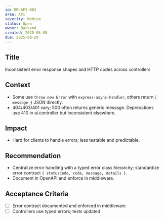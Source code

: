```yaml
---
id: ER-API-003
area: API
severity: Medium
status: Open
owner: Backend
created: 2025-08-08
due: 2025-08-29
---
```


## Title
Inconsistent error response shapes and HTTP codes across controllers

## Context
- Some use `throw new Error` with `express-async-handler`, others return `{ message }` JSON directly.
- 404/403/401 vary; 500 often returns generic message. Deprecations use 410 in ai.controller but inconsistent elsewhere.

## Impact
- Hard for clients to handle errors; less testable and predictable.

## Recommendation
- Centralize error handling with a typed error class hierarchy; standardize error contract `{ statusCode, code, message, details }`.
- Document in OpenAPI and enforce in middleware.

## Acceptance Criteria
- [ ] Error contract documented and enforced in middleware
- [ ] Controllers use typed errors; tests updated
